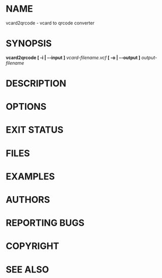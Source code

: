 # NAME

vcard2qrcode - vcard to qrcode converter

# SYNOPSIS

**vcard2qrcode \[ -i | --input \]** *vcard-filename.vcf* **\[ -o |
--output \]** *output-filename*

# DESCRIPTION

# OPTIONS

# EXIT STATUS

# FILES

# EXAMPLES

# AUTHORS

# REPORTING BUGS

# COPYRIGHT

# SEE ALSO

